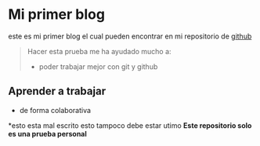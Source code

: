 # Mi primer blog 

este es mi primer blog el cual pueden encontrar en mi repositorio de [github](https://github.com/alejoxbg "github")

>Hacer esta prueba me ha ayudado mucho a:
> - poder trabajar mejor con git y github

## Aprender a trabajar 

* de forma colaborativa

*esto esta mal escrito
esto tampoco debe estar
utimo
**Este repositorio solo es una prueba personal**